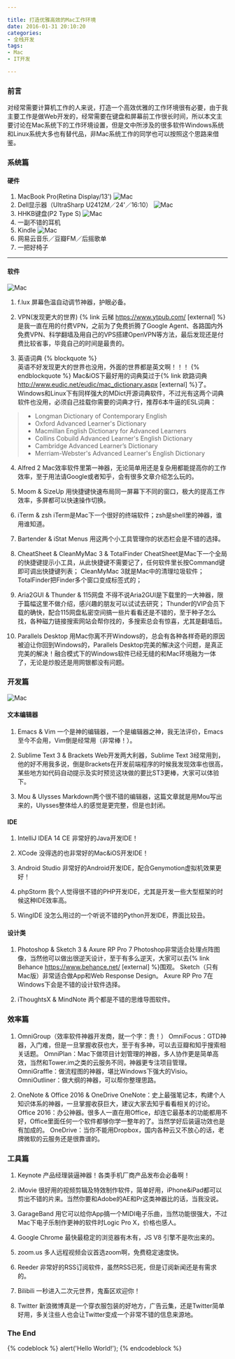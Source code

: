 ```yaml
---

title: 打造优雅高效的Mac工作环境
date: 2016-01-31 20:10:20
categories:
- 全栈开发
tags:
- Mac
- IT开发

---
```

### 前言
对经常需要计算机工作的人来说，打造一个高效优雅的工作环境很有必要，由于我主要工作是做Web开发的，经常需要在键盘和屏幕前工作很长时间，所以本文主要讨论在Mac系统下的工作环境设置，但是文中所涉及的很多软件Windows系统和Linux系统大多也有替代品，非Mac系统工作的同学也可以按照这个思路来借鉴。
### 系统篇
#### 硬件
1. MacBook Pro(Retina Display/13')
![Mac](http://7xqna7.com1.z0.glb.clouddn.com/mac.png)
2. Dell显示器（UltraSharp U2412M／24'／16:10）
![Mac](http://7xqna7.com1.z0.glb.clouddn.com/dell.png)
3. HHKB键盘(P2 Type S)
![Mac](http://7xqna7.com1.z0.glb.clouddn.com/hhkb.jpg)
4. 一副不错的耳机
5. Kindle
![Mac](http://7xqna7.com1.z0.glb.clouddn.com/kindle1.jpg)
6. 网易云音乐／豆瓣FM／后摇歌单
7. 一把好椅子
***
#### 软件
![Mac](http://7xqna7.com1.z0.glb.clouddn.com/my-mac-app.png)

1. f.lux
屏幕色温自动调节神器，护眼必备。

2. VPN(发现更大的世界)
{% link 云梯 https://www.ytpub.com/ [external] %}是我一直在用的付费VPN，之前为了免费折腾了Google Agent、各路国内外免费VPN、科学翻墙及用自己的VPS搭建OpenVPN等方法，最后发现还是付费比较省事，毕竟自己的时间是最贵的。

3. 英语词典
{% blockquote %}  
英语不好发现更大的世界也没用，外面的世界都是英文啊！！！
{% endblockquote %}
Mac&iOS下最好用的词典莫过于{% link 欧路词典 http://www.eudic.net/eudic/mac_dictionary.aspx [external] %}了。Windows和Linux下有同样强大的MDict开源词典软件，不过光有这两个词典软件也没用，必须自己挂载你需要的词典才行，推荐6本牛逼的ESL词典：
>- Longman Dictionary of Contemporary English
>- Oxford Advanced Learner's Dictionary
>- Macmillan English Dictionary for Advanced Learners
>- Collins Cobuild Advanced Learner's English Dictionary
>- Cambridge Advanced Learner’s Dictionary
>- Merriam-Webster's Advanced Learner's English Dictionary

4. Alfred 2
Mac效率软件里第一神器，无论简单用还是复杂用都能提高你的工作效率，至于用法请Google或者知乎，会有很多文章介绍怎么玩的。

5. Moom & SizeUp
用快捷键快速布局同一屏幕下不同的窗口，极大的提高工作效率，多屏都可以快速操作切换。

6. iTerm & zsh
iTerm是Mac下一个很好的终端软件；zsh是shell里的神器，谁用谁知道。

7. Bartender & iStat Menus
用这两个小工具管理你的状态栏会是不错的选择。

8. CheatSheet & CleanMyMac 3 & TotalFinder
CheatSheet是Mac下一个全局的快捷键提示小工具，从此快捷键不需要记了，任何软件里长按Command键即可调出快捷键列表；
CleanMyMac 3就是Mac中的清理垃圾软件；
TotalFinder把Finder多个窗口变成标签式的；

9. Aria2GUI & Thunder & 115网盘
不得不说Aria2GUI是下载里的一大神器，限于篇幅这里不做介绍，感兴趣的朋友可以试试去研究；
Thunder的VIP会员下载的确快，配合115网盘私密空间搞一些片看看还是不错的，至于种子怎么找，各种磁力链接搜索网站会帮你找的，多搜索总会有惊喜，尤其是翻墙后。

10. Parallels Desktop
用Mac你离不开Windows的，总会有各种各样奇葩的原因被迫让你回到Windows的，Parallels Desktop完美的解决这个问题，是真正完美的解决！融合模式下的Windows软件已经无缝的和Mac环境融为一体了，无论是炒股还是用网银都没有问题。

### 开发篇
![Mac](http://7xqna7.com1.z0.glb.clouddn.com/develop-tools.jpg)
#### 文本编辑器
1. Emacs & Vim
一个是神的编辑器，一个是编辑器之神，我无法评价，Emacs至今不会用，Vim倒是经常用（非常棒！）。

2. Sublime Text 3 & Brackets
Web开发两大利器，Sublime Text 3经常用到，他的好不用我多说，倒是Brackets在开发前端程序的时候我发现效率也很高，某些地方如代码自动提示及实时预览这块做的要比ST3更棒，大家可以体验下。

3. Mou & Ulysses
Markdown两个很不错的编辑器，这篇文章就是用Mou写出来的，Ulysses整体给人的感觉是更完整，但是也封闭。

#### IDE
1. IntelliJ IDEA 14 CE
非常好的Java开发IDE！

2. XCode
没得选的也非常好的Mac&iOS开发IDE！

3. Android Studio
非常好的Android开发IDE，配合Genymotion虚拟机效果更好！

4. phpStorm
我个人觉得很不错的PHP开发IDE，尤其是开发一些大型框架的时候这种IDE效率高。

5. WingIDE
没怎么用过的一个听说不错的Python开发IDE，界面比较丑。

#### 设计类
1. Photoshop & Sketch 3 & Axure RP Pro 7
Photoshop非常适合处理点阵图像，当然他可以做出很逆天设计，至于有多么逆天，大家可以去{% link Behance https://www.behance.net/ [external] %}围观。
Sketch（只有Mac版）非常适合做App和Web Response Design。
Axure RP Pro 7在Windows下会是不错的设计软件选择。

2. iThoughtsX & MindNote
两个都是不错的思维导图软件。

### 效率篇
1. OmniGroup（效率软件神器开发商，就一个字：贵！）
OmniFocus：GTD神器，入门难，但是一旦掌握收获也大，至于有多神，可以去豆瓣和知乎搜索相关话题。
OmniPlan：Mac下做项目计划管理的神器，多人协作更是简单高效，当然和Tower.im之类的云服务不同，神器更专注项目管理。
OmniGraffle：做流程图的神器，堪比Windows下强大的Visio。
OmniOutliner：做大纲的神器，可以帮你整理思路。

2. OneNote & Office 2016 & OneDrive
OneNote：史上最强笔记本，构建个人知识体系的神器，一旦掌握收获巨大，建议大家去知乎看看相关的讨论。
Office 2016：办公神器。很多人一直在用Office，却连它最基本的功能都用不好，Office里面任何一个软件都够你学一整年的了。当然学好后装逼功效也是有加成的。
OneDrive：当你不能用Dropbox，国内各种云又不放心的话，老牌微软的云服务还是很靠谱的。

### 工具篇
1. Keynote
产品经理装逼神器！各类手机厂商产品发布会必备啊！

2. iMovie
很好用的视频剪辑及特效制作软件，简单好用，iPhone&iPad都可以剪出不错的片来。当然你要和Adobe的AE和Pr这类神器比的话，当我没说。

3. GarageBand
用它可以给你App搞一个MIDI电子乐曲，当然功能很强大，不过Mac下电子乐制作更神的软件时Logic Pro X，价格也感人。

4. Google Chrome
最快最稳定的浏览器有木有，JS V8 引擎不是吹出来的。

5. zoom.us
多人远程视频会议首选zoom啊，免费稳定速度快。

6. Reeder
非常好的RSS订阅软件，虽然RSS已死，但是订阅新闻还是有需求的。

7. Bilibili
一秒进入二次元世界，鬼畜区欢迎你！

8. Twitter
新浪微博真是一个穿衣服包装的好地方，广告云集，还是Twitter简单好用，多关注些人也会让Twitter变成一个非常不错的信息来源地。

### The End
{% codeblock %}
alert('Hello World!');
{% endcodeblock %}